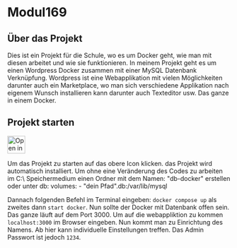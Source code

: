 # Modul169

## Über das Projekt
Dies ist ein Projekt für die Schule, wo es um Docker geht, wie man mit diesen arbeitet und wie sie funktionieren. In meinem Projekt geht es um einen Wordpress Docker zusammen mit einer MySQL Datenbank Verknüpfung. Wordpress ist eine Webapplikation mit vielen Möglichkeiten darunter auch ein Marketplace, wo man sich verschiedene Applikation nach eigenem Wunsch installieren kann darunter auch Texteditor usw. Das ganze in einem Docker.

## Projekt starten
<a href="https://vscode.dev/redirect?url=vscode://ms-vscode-remote.remote-containers/cloneInVolume?url=https://github.com/yannickbbzbl/Modul-347">
  <img 
    src="https://img.shields.io/badge/Open_in-DevContainer-blue?logo=visual-studio-code" 
    alt="Open in DevContainer" 
    height="40"
  >
</a>

Um das Projekt zu starten auf das obere Icon klicken. das Projekt wird automatisch installiert. Um ohne eine Veränderung des Codes zu arbeiten im C:\ Speichermedium einen Ordner mit dem Namen: "db-docker" erstellen oder unter db:
                                                                                                                                                                                                                                   volumes:
                                                                                                                                                                                                                                   - "dein Pfad"\.db:/var/lib/mysql

Dannach folgenden Befehl im Terminal eingeben: ``docker compose up`` als zweites dann ``start docker``. 
Nun sollte der Docker mit Datenbank offen sein. Das ganze läuft auf dem Port 3000. Um auf die webappliktion zu kommen ``localhost:3000`` im Browser eingeben. Nun kommt man zu Einrichtung des Namens. Ab hier kann individuelle Einstellungen treffen. Das Admin Passwort ist jedoch ``1234``.
